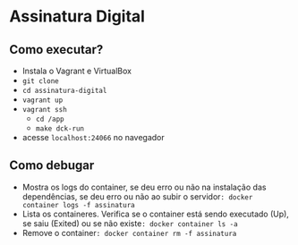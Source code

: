 # Assinatura Digital

## Como executar?

- Instala o Vagrant e VirtualBox
- `git clone`
- `cd assinatura-digital`
- `vagrant up`
- `vagrant ssh`
    - `cd /app`
    - `make dck-run`
- acesse `localhost:24066` no navegador

## Como debugar

- Mostra os logs do container, se deu erro ou não na instalação das dependências, se deu erro ou não ao subir o servidor`: docker container logs -f assinatura`
- Lista os containeres. Verifica se o container está sendo executado (Up), se saiu (Exited) ou se não existe`: docker container ls -a`
- Remove o container`: docker container rm -f assinatura`
